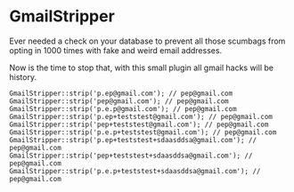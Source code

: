 # GmailStripper

Ever needed a check on your database to prevent all those scumbags from opting in 1000 times with fake and weird email addresses.

Now is the time to stop that, with this small plugin all gmail hacks will be history.

```
GmailStripper::strip('p.ep@gmail.com'); // pep@gmail.com
GmailStripper::strip('pep@gmail.com'); // pep@gmail.com
GmailStripper::strip('p.e.p@gmail.com'); // pep@gmail.com
GmailStripper::strip('p.ep+teststest@gmail.com'); // pep@gmail.com
GmailStripper::strip('pep+teststest@gmail.com'); // pep@gmail.com
GmailStripper::strip('p.e.p+teststest@gmail.com'); // pep@gmail.com
GmailStripper::strip('p.ep+teststest+sdaasddsa@gmail.com'); // pep@gmail.com
GmailStripper::strip('pep+teststest+sdaasddsa@gmail.com'); // pep@gmail.com
GmailStripper::strip('p.e.p+teststest+sdaasddsa@gmail.com'); // pep@gmail.com
```